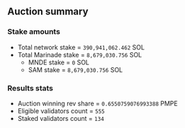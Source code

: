 ## Auction summary

### Stake amounts
- Total network stake = `390,941,062.462` SOL
- Total Marinade stake = `8,679,030.756` SOL
  - MNDE stake = `0` SOL
  - SAM stake = `8,679,030.756` SOL

### Results stats
- Auction winning rev share = `0.6550759076993388` PMPE
- Eligible validators count = `555`
- Staked validators count = `134`
